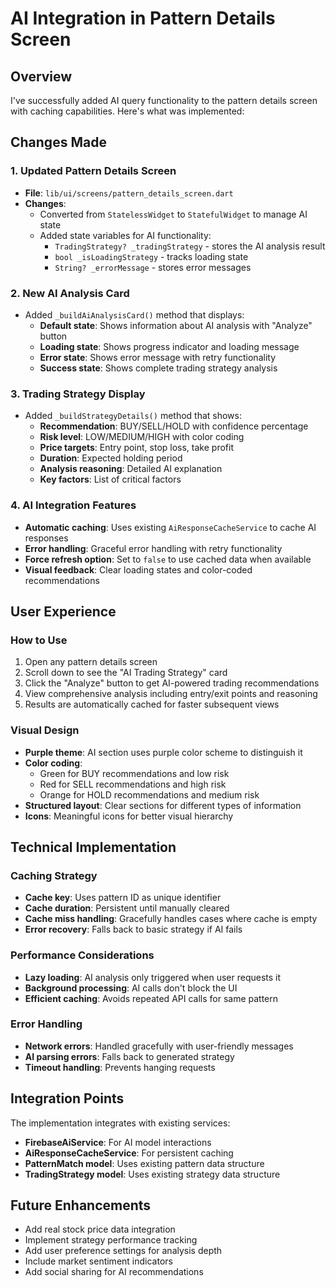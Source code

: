 # AI Integration in Pattern Details Screen

## Overview
I've successfully added AI query functionality to the pattern details screen with caching capabilities. Here's what was implemented:

## Changes Made

### 1. Updated Pattern Details Screen
- **File**: `lib/ui/screens/pattern_details_screen.dart`
- **Changes**:
  - Converted from `StatelessWidget` to `StatefulWidget` to manage AI state
  - Added state variables for AI functionality:
    - `TradingStrategy? _tradingStrategy` - stores the AI analysis result
    - `bool _isLoadingStrategy` - tracks loading state
    - `String? _errorMessage` - stores error messages

### 2. New AI Analysis Card
- Added `_buildAiAnalysisCard()` method that displays:
  - **Default state**: Shows information about AI analysis with "Analyze" button
  - **Loading state**: Shows progress indicator and loading message
  - **Error state**: Shows error message with retry functionality
  - **Success state**: Shows complete trading strategy analysis

### 3. Trading Strategy Display
- Added `_buildStrategyDetails()` method that shows:
  - **Recommendation**: BUY/SELL/HOLD with confidence percentage
  - **Risk level**: LOW/MEDIUM/HIGH with color coding
  - **Price targets**: Entry point, stop loss, take profit
  - **Duration**: Expected holding period
  - **Analysis reasoning**: Detailed AI explanation
  - **Key factors**: List of critical factors

### 4. AI Integration Features
- **Automatic caching**: Uses existing `AiResponseCacheService` to cache AI responses
- **Error handling**: Graceful error handling with retry functionality
- **Force refresh option**: Set to `false` to use cached data when available
- **Visual feedback**: Clear loading states and color-coded recommendations

## User Experience

### How to Use
1. Open any pattern details screen
2. Scroll down to see the "AI Trading Strategy" card
3. Click the "Analyze" button to get AI-powered trading recommendations
4. View comprehensive analysis including entry/exit points and reasoning
5. Results are automatically cached for faster subsequent views

### Visual Design
- **Purple theme**: AI section uses purple color scheme to distinguish it
- **Color coding**: 
  - Green for BUY recommendations and low risk
  - Red for SELL recommendations and high risk
  - Orange for HOLD recommendations and medium risk
- **Structured layout**: Clear sections for different types of information
- **Icons**: Meaningful icons for better visual hierarchy

## Technical Implementation

### Caching Strategy
- **Cache key**: Uses pattern ID as unique identifier
- **Cache duration**: Persistent until manually cleared
- **Cache miss handling**: Gracefully handles cases where cache is empty
- **Error recovery**: Falls back to basic strategy if AI fails

### Performance Considerations
- **Lazy loading**: AI analysis only triggered when user requests it
- **Background processing**: AI calls don't block the UI
- **Efficient caching**: Avoids repeated API calls for same pattern

### Error Handling
- **Network errors**: Handled gracefully with user-friendly messages
- **AI parsing errors**: Falls back to generated strategy
- **Timeout handling**: Prevents hanging requests

## Integration Points

The implementation integrates with existing services:
- **FirebaseAiService**: For AI model interactions
- **AiResponseCacheService**: For persistent caching
- **PatternMatch model**: Uses existing pattern data structure
- **TradingStrategy model**: Uses existing strategy data structure

## Future Enhancements
- Add real stock price data integration
- Implement strategy performance tracking
- Add user preference settings for analysis depth
- Include market sentiment indicators
- Add social sharing for AI recommendations
